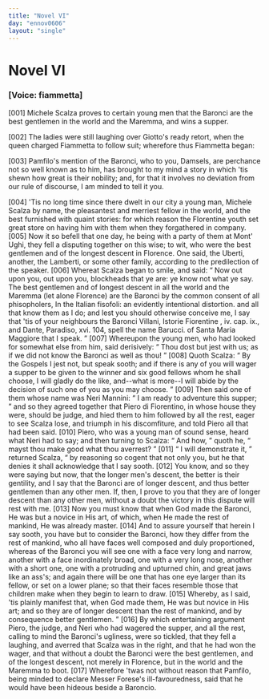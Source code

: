 ```yaml
---
title: "Novel VI"
day: "ennov0606"
layout: "single"
---
```

<div id="nov0606" type="novella" who="fiammetta">
 <h1>
  Novel VI
 </h1>
 <argument>
  <p>
   <h3>
    [Voice: fiammetta]
   </h3>
  </p>
  <p>
   <a name="p06060001">
    [001]
   </a>
   Michele Scalza proves to certain young men that the
Baronci are the best gentlemen in the world and the Maremma, and wins a
supper.
  </p>
 </argument>
 <div3 type="commentary" who="author">
  <p>
   <a name="p06060002">
    [002]
   </a>
   The
   ladies were still laughing over Giotto's
	ready retort, when the queen charged Fiammetta to follow suit; wherefore thus Fiammetta
	began:
  </p>
 </div3>
 <div3 type="commentary" who="fiammetta">
  <p>
   <a name="p06060003">
    [003]
   </a>
   Pamfilo's mention of the
	Baronci, who to you, Damsels, are perchance not so well known as to him, has brought to my
	mind a story in which 'tis shewn how great is their nobility; and, for that it involves no
	deviation from our rule of discourse, I am minded to tell it you.
  </p>
 </div3>
 <p>
  <a name="p06060004">
   [004]
  </a>
  'Tis no long time
since there dwelt in our city a young man,
 Michele Scalza by name, the
pleasantest and merriest fellow in the
 world, and the best furnished with
quaint stories: for which reason
 the Florentine youth set great store on
having him with them when
 they forgathered in company.
  <a name="p06060005">
   [005]
  </a>
  Now it so befell
that one day, he
 being with a party of them at Mont' Ughi, they fell a
disputing
 together on this wise; to wit, who were the best gentlemen and
of
 the longest descent in Florence. One said, the Uberti, another, the
Lamberti, or some other family, according to the predilection of the
speaker.
  <a name="p06060006">
   [006]
  </a>
  Whereat Scalza began to smile, and said:
  <q direct="unspecified">
   Now out
 upon you, out
upon you, blockheads that ye are: ye know not what
 ye say. The best
gentlemen and of longest descent in all the world
 and the Maremma (let
alone Florence) are the Baronci by the
 common consent of all
phisopholers,
   <note>
    In the Italian
    fisofoli:
    an
evidently intentional distortion.
   </note>
   and all that know them as I
 do;
and lest you should otherwise conceive me, I say that 'tis of
 your
neighbours the Baronci
   <note>
    Villani,
    Istorie
Fiorentine
    , iv.
 cap.
 ix., and Dante,
    Paradiso,
    xvi. 104,
 spell the name Barucci.
   </note>
   of
Santa Maria Maggiore that I speak.
  </q>
  <a name="p06060007">
   [007]
  </a>
  Whereupon the young men,
who had looked for somewhat else from
 him, said derisively:
  <q direct="unspecified">
   Thou dost
but jest with us; as if we did not
 know the Baronci as well as thou!
  </q>
  <a name="p06060008">
   [008]
  </a>
  Quoth Scalza:
  <q direct="unspecified">
   By the Gospels
 I jest not, but speak sooth; and if there
is any of you will wager a
 supper to be given to the winner and six good
fellows whom he
 shall choose, I will gladly do the like, and--what is
more--I will
 abide by the decision of such one of you as you may
choose.
  </q>
  <a name="p06060009">
   [009]
  </a>
  Then
 said one of them whose name was Neri Mannini:
  <q direct="unspecified">
   I am
ready to
 adventure this supper;
  </q>
  and so they agreed together that Piero
di
 Fiorentino, in whose house they were, should be judge, and hied them
to him followed by all the rest, eager to see Scalza lose, and triumph
 in
his discomfiture, and told Piero all that had been said.
  <a name="p06060010">
   [010]
  </a>
  Piero, who
 was a
young man of sound sense, heard what Neri had to say; and
 then turning to
Scalza:
  <q direct="unspecified">
   And how,
  </q>
  quoth he,
  <q direct="unspecified">
   mayst thou make
 good what thou
averrest?
  </q>
  <a name="p06060011">
   [011]
  </a>
  <q direct="unspecified">
   I will demonstrate it,
  </q>
  returned
 Scalza,
  <q direct="unspecified">
   by
reasoning so cogent that not only you, but he that denies
 it shall
acknowledge that I say sooth.
   <a name="p06060012">
    [012]
   </a>
   You know, and so they were
 saying but now,
that the longer men's descent, the better is their
 gentility, and I say
that the Baronci are of longer descent, and thus
 better gentlemen than any
other men. If, then, I prove to you that
 they are of longer descent than
any other men, without a doubt the
 victory in this dispute will rest with
me.
   <a name="p06060013">
    [013]
   </a>
   Now you must know that
 when God made the Baronci, He was but a novice
in His art, of
 which, when He made the rest of mankind, He was already
master.
   <a name="p06060014">
    [014]
   </a>
   And to assure yourself that herein I say sooth, you have but to
consider
 the Baronci, how they differ from the rest of mankind, who all
have faces well composed and duly proportioned, whereas of the
 Baronci you
will see one with a face very long and narrow, another
 with a face
inordinately broad, one with a very long nose, another
 with a short one,
one with a protruding and upturned chin, and
 great jaws like an ass's; and
again there will be one that has one eye
 larger than its fellow, or set on
a lower plane; so that their faces
 resemble those that children make when
they begin to learn to draw.
   <a name="p06060015">
    [015]
   </a>
   Whereby, as I said, 'tis plainly manifest
that, when God made them,
 He was but novice in His art; and so they are of
longer descent
 than the rest of mankind, and by consequence better
gentlemen.
  </q>
  <a name="p06060016">
   [016]
  </a>
  By which entertaining argument Piero, the judge, and Neri
who had
 wagered the supper, and all the rest, calling to mind the
Baronci's
  ugliness, were so tickled, that they fell a laughing,
and averred that
 Scalza was in the right, and that he had won the wager,
and that
 without a doubt the Baronci were the best gentlemen, and of the
longest descent, not merely in Florence, but in the world and the
 Maremma
to boot.
  <a name="p06060017">
   [017]
  </a>
  Wherefore 'twas not without reason that
 Pamfilo, being minded to
declare Messer Forese's ill-favouredness,
 said that he would have been
hideous beside a Baroncio.
 </p>
</div>